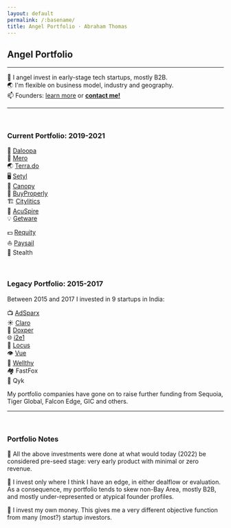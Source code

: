 ```yaml
---
layout: default
permalink: /:basename/
title: Angel Portfolio · Abraham Thomas
---
```


## Angel Portfolio

----

🦋 I angel invest in early-stage tech startups, mostly B2B.  
🌏 I'm flexible on business model, industry and geography.  
📫 Founders: [learn more](/angel) or **[contact me!](/contact)**  

----

<br/>

### Current Portfolio: 2019-2021

🧠 [Daloopa](https://www.daloopa.com/)  
🏢 [Mero](https://mero.co/)  
🌏 [Terra.do](https://terra.do)  
🖥️ [Setyl](https://www.setyl.com/)  
🏫 [Canopy](https://www.canopyanalytics.com/)  
🏡 [BuyProperly](https://buyproperly.ca/)  
🏗️ [Citylitics](https://citylitics.com/)  
🤝 [AcuSpire](https://acuspire.ai/)  
💡 [Getware](https://www.getware.ai)  
<!--🚚 [Erly](https://www.geterly.com)  
💳 [Klanto](https://www.klanto.com)  
🛒 [Arima](https://www.arimadata.com)  -->
💵 [Requity](https://www.requityhomes.com)  
⛵️ [Paysail](https://paysail.us)  
🥷 Stealth

<br/>

### Legacy Portfolio: 2015-2017

Between 2015 and 2017 I invested in 9 startups in India:

📺 [AdSparx](https://www.adsparx.com/)  
☀️ [Claro](https://www.claroenergy.in/)  
🔬 [Doxper](http://doxper.com/)  
🌐 [i2e1](https://i2e1.com/)  
🚛 [Locus](https://locus.sh/)  
👁️ [Vue](https://vue.ai/)  
💊 [Wellthy](https://wellthytherapeutics.com/)  
🏘️ FastFox  
🧰 Qyk  

My portfolio companies have gone on to raise further funding from Sequoia, Tiger Global, Falcon Edge, GIC and others. 

----

<br/>

### Portfolio Notes

🌱 All the above investments were done at what would today (2022) be considered pre-seed stage: very early product with minimal or zero revenue.

🧭 I invest only where I think I have an edge, in either dealflow or evaluation.  As a consequence, my portfolio tends to skew non-Bay Area, mostly B2B, and mostly under-represented or atypical founder profiles.

🎯 I invest my own money.  This gives me a very different objective function from many (most?) startup investors. 


<!--
In addition to investing directly in startups, I am an LP in and advisor to [GrowX Ventures](http://www.growxventures.com/), who I believe to be India's best seed-stage venture capital firm.  
-->

<br/>
<br/>